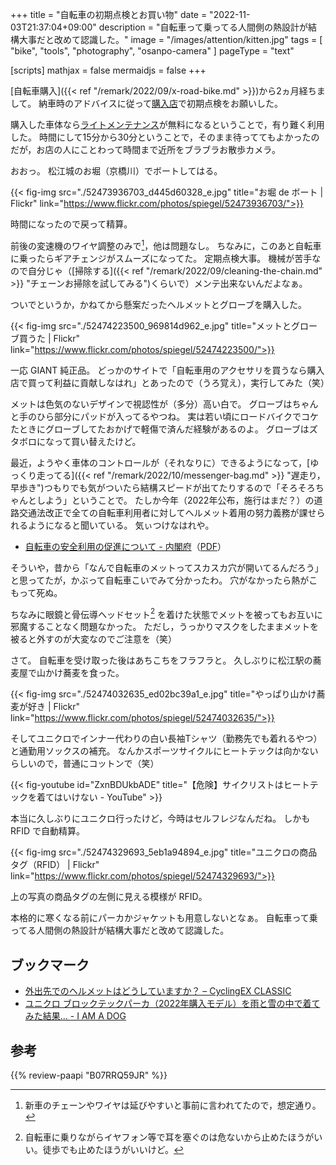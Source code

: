 +++
title = "自転車の初期点検とお買い物"
date =  "2022-11-03T21:37:04+09:00"
description = "自転車って乗ってる人間側の熱設計が結構大事だと改めて認識した。"
image = "/images/attention/kitten.jpg"
tags = [ "bike", "tools", "photography", "osanpo-camera" ]
pageType = "text"

[scripts]
  mathjax = false
  mermaidjs = false
+++

[自転車購入]({{< ref "/remark/2022/09/x-road-bike.md" >}})から2ヵ月経ちまして。
納車時のアドバイスに従って[購入店](https://giant-store.jp/matsue/)で初期点検をお願いした。

購入した車体なら[ライトメンテナンス](https://giant-store.jp/maintenance/ "メンテナンス｜ジャイアントストア")が無料になるということで，有り難く利用した。
時間にして15分から30分ということで，そのまま待っててもよかったのだが，お店の人にことわって時間まで近所をブラブラお散歩カメラ。

おおっ。
松江城のお堀（京橋川）でボートしてはる。

{{< fig-img src="./52473936703_d445d60328_e.jpg" title="お堀 de ボート | Flickr" link="https://www.flickr.com/photos/spiegel/52473936703/">}}

時間になったので戻って精算。

前後の変速機のワイヤ調整のみで[^w1]，他は問題なし。
ちなみに，このあと自転車に乗ったらギアチェンジがスムーズになってた。
定期点検大事。
機械が苦手なので自分じゃ（[掃除する]({{< ref "/remark/2022/09/cleaning-the-chain.md" >}} "チェーンお掃除を試してみる")くらいで）メンテ出来ないんだよなぁ。

[^w1]: 新車のチェーンやワイヤは延びやすいと事前に言われてたので，想定通り。

ついでというか，かねてから懸案だったヘルメットとグローブを購入した。

{{< fig-img src="./52474223500_969814d962_e.jpg" title="メットとグローブ買うた | Flickr" link="https://www.flickr.com/photos/spiegel/52474223500/">}}

一応 GIANT 純正品。
どっかのサイトで「自転車用のアクセサリを買うなら購入店で買って利益に貢献しなはれ」とあったので（うろ覚え），実行してみた（笑）

メットは色気のないデザインで視認性が（多分）高い白で。
グローブはちゃんと手のひら部分にパッドが入ってるやつね。
実は若い頃にロードバイクでコケたときにグローブしてたおかげで軽傷で済んだ経験があるのよ。
グローブはズタボロになって買い替えたけど。

最近，ようやく車体のコントロールが（それなりに）できるようになって，[ゆっくり走ってる]({{< ref "/remark/2022/10/messenger-bag.md" >}} "遅走り，早歩き")つもりでも気がついたら結構スピードが出てたりするので「そろそろちゃんとしよう」ということで。
たしか今年（2022年公布，施行はまだ？）の道路交通法改正で全ての自転車利用者に対してヘルメット着用の努力義務が課せられるようになると聞いている。
気ぃつけなはれや。

- [自転車の安全利用の促進について - 内閣府](https://www8.cao.go.jp/koutu/taisaku/bicycle/bicycle_r04.html)（[PDF](https://www8.cao.go.jp/koutu/taisaku/bicycle/pdf/bicycle_r04.pdf)）

そういや，昔から「なんで自転車のメットってスカスカ穴が開いてるんだろう」と思ってたが，かぶって自転車こいでみて分かったわ。
穴がなかったら熱がこもって死ぬ。

ちなみに眼鏡と骨伝導ヘッドセット[^hs1] を着けた状態でメットを被ってもお互いに邪魔することなく問題なかった。
ただし，うっかりマスクをしたままメットを被ると外すのが大変なのでご注意を（笑）

[^hs1]: 自転車に乗りながらイヤフォン等で耳を塞ぐのは危ないから止めたほうがいい。徒歩でも止めたほうがいいけど。

さて。
自転車を受け取った後はあちこちをフラフラと。
久しぶりに松江駅の蕎麦屋で山かけ蕎麦を食った。

{{< fig-img src="./52474032635_ed02bc39a1_e.jpg" title="やっぱり山かけ蕎麦が好き | Flickr" link="https://www.flickr.com/photos/spiegel/52474032635/">}}

そしてユニクロでインナー代わりの白い長袖Tシャツ（勤務先でも着れるやつ）と通勤用ソックスの補充。
なんかスポーツサイクルにヒートテックは向かないらしいので，普通にコットンで（笑）

{{< fig-youtube id="ZxnBDUkbADE" title="【危険】サイクリストはヒートテックを着てはいけない - YouTube" >}}

本当に久しぶりにユニクロ行ったけど，今時はセルフレジなんだね。
しかも RFID で自動精算。

{{< fig-img src="./52474329693_5eb1a94894_e.jpg" title="ユニクロの商品タグ（RFID） | Flickr" link="https://www.flickr.com/photos/spiegel/52474329693/">}}

上の写真の商品タグの左側に見える模様が RFID。

本格的に寒くなる前にパーカかジャケットも用意しないとなぁ。
自転車って乗ってる人間側の熱設計が結構大事だと改めて認識した。

## ブックマーク

- [外出先でのヘルメットはどうしていますか？ – CyclingEX CLASSIC](https://www.cycling-ex.com/2015/08/helmet_holder.html)
- [ユニクロ ブロックテックパーカ（2022年購入モデル）を雨と雪の中で着てみた結果… - I AM A DOG](https://moognyk.jp/entry/2022/03/28/150000)

## 参考

{{% review-paapi "B07RRQ59JR" %}} <!-- AfterShokz Aeropex 骨伝導ヘッドセット -->
